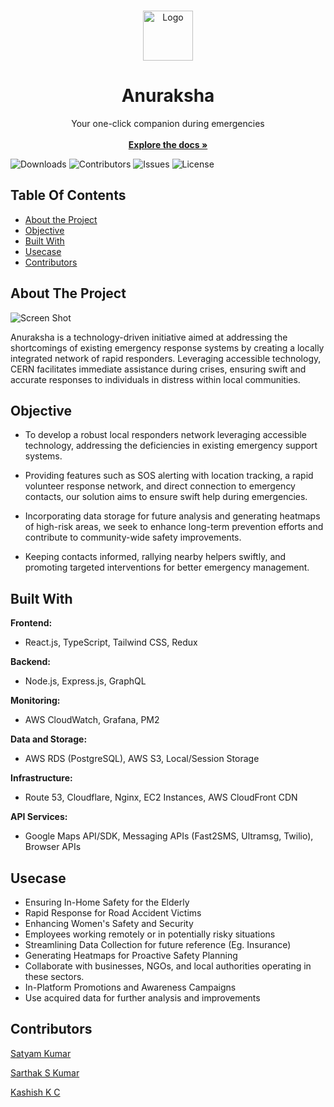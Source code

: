 
<br/>
<p align="center">
  <a href="https://github.com/hackfest-dev/HF24-Anuraksha">
    <img src="logo.png" alt="Logo" width="80" height="80">
  </a>

  <h1 align="center">Anuraksha</h1>

  <p align="center">
    Your one-click companion during emergencies
    <br/>
    <br/>
    <a href="https://github.com/hackfest-dev/HF24-Anuraksha/tree/docs/docs"><strong>Explore the docs »</strong></a>
    <br/>
    
  </p>
</p>

![Downloads]( https://img.shields.io/badge/any_text-you_like-blue) ![Contributors](https://img.shields.io/badge/contributors-3-darkgreen) ![Issues](https://img.shields.io/badge/issues-xyz-yellow) ![License](https://img.shields.io/badge/licence-xyz-orange) 

## Table Of Contents

* [About the Project](#about-the-project)
* [Objective](#objective)
* [Built With](#built-with)
* [Usecase](#usecase)
* [Contributors](#contributors)


## About The Project

![Screen Shot](images/screenshot.png)



Anuraksha is a technology-driven initiative aimed at addressing the shortcomings of existing emergency response systems by creating a locally integrated network of rapid responders. Leveraging accessible technology, CERN facilitates immediate assistance during crises, ensuring swift and accurate responses to individuals in distress within local communities.

## Objective

- To develop a robust local responders network leveraging accessible technology, addressing the deficiencies in existing emergency support systems. 

- Providing features such as SOS alerting with location tracking, a rapid volunteer response network, and direct connection to emergency contacts, our solution aims to ensure swift help during emergencies.
 
- Incorporating data storage for future analysis and generating heatmaps of high-risk areas, we seek to enhance long-term prevention efforts and contribute to community-wide safety improvements. 

- Keeping contacts informed, rallying nearby helpers swiftly, and promoting targeted interventions for better emergency management.

## Built With

**Frontend:**
- React.js, TypeScript, Tailwind CSS, Redux

**Backend:**
- Node.js, Express.js, GraphQL

**Monitoring:**
- AWS CloudWatch, Grafana, PM2

**Data and Storage:**
- AWS RDS (PostgreSQL), AWS S3, Local/Session Storage

**Infrastructure:**
- Route 53, Cloudflare, Nginx, EC2 Instances, AWS CloudFront CDN

**API Services:**
- Google Maps API/SDK, Messaging APIs (Fast2SMS, Ultramsg, Twilio), Browser APIs

## Usecase

- Ensuring In-Home Safety for the Elderly 
- Rapid Response for Road Accident Victims 
- Enhancing Women's Safety and Security 
- Employees working remotely or in potentially risky situations 
- Streamlining Data Collection for future reference (Eg. Insurance) 
- Generating Heatmaps for Proactive Safety Planning
- Collaborate with businesses, NGOs, and local authorities operating in these sectors. 
- In-Platform Promotions and Awareness Campaigns 
- Use acquired data for further analysis and improvements



## Contributors

[Satyam Kumar](https://github.com/satyamksharma) 

[Sarthak S Kumar](https://github.com/SarthakSKumar) 

[Kashish K C](https://github.com/KCKashish)






